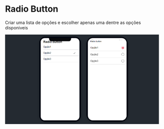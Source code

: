 <h1>Radio Button</h1>

<p> Criar uma lista de opções e escolher apenas uma dentre as opções disponiveis</p>

<img src="./src/img/tela.png"/>
